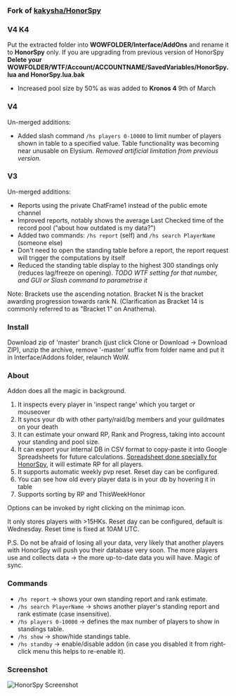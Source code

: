 ### Fork of [kakysha/HonorSpy](https://github.com/kakysha/HonorSpy)

### V4 K4
Put the extracted folder into **WOWFOLDER/Interface/AddOns** and rename it to **HonorSpy** only.
If you are upgrading from previous version of HonorSpy **Delete your WOWFOLDER/WTF/Account/ACCOUNTNAME/SavedVariables/HonorSpy.lua and HonorSpy.lua.bak**

* Increased pool size by 50% as was added to **Kronos 4** 9th of March

### V4

Un-merged additions:
* Added slash command `/hs players 0-10000` to limit number of players shown in table to a specified value. Table functionality was becoming near unusable on Elysium. _Removed artificial limitation from previous version._


### V3
Un-merged additions:
* Reports using the private ChatFrame1 instead of the public emote channel
* Improved reports, notably shows the average Last Checked time of the record pool ("about how outdated is my data?")
* Added two commands: `/hs report` (self) and `/hs search PlayerName` (someone else)
* Don't need to open the standing table before a report, the report request will trigger the computations by itself
* Reduced the standing table display to the highest 300 standings only (reduces lag/freeze on opening). _TODO WTF setting for that number, and GUI or Slash command to parametrise it_

Note: Brackets use the ascending notation. Bracket N is the bracket awarding progression towards rank N. (Clarification as Bracket 14 is commonly referred to as "Bracket 1" on Anathema).

### Install
Download zip of 'master' branch (just click Clone or Download -> Download ZIP), unzip the archive, remove '-master' suffix from folder name and put it in Interface/Addons folder, relaunch WoW.

### About
Addon does all the magic in background.

1. It inspects every player in 'inspect range' which you target or mouseover
2. It syncs your db with other party/raid/bg members and your guildmates on your death
3. It can estimate your onward RP, Rank and Progress, taking into account your standing and pool size.
3. It can export your internal DB in CSV format to copy-paste it into Google Spreadsheets for future calculations. [Spreadsheet done specially for HonorSpy](https://docs.google.com/spreadsheets/d/1OvZ7PRhrFjRn8IoH8HIPwHfRDEq50uO64YLCsSsjBQc/edit#gid=2113352865), it will estimate RP for all players.
4. It supports automatic weekly pvp reset. Reset day can be configured.
5. You can see how old every player data is in your db by hovering it in table
6. Supports sorting by RP and ThisWeekHonor

Options can be invoked by right clicking on the minimap icon.

It only stores players with >15HKs.
Reset day can be configured, default is Wednesday. Reset time is fixed at 10AM UTC.

P.S. Do not be afraid of losing all your data, very likely that another players with HonorSpy will push you their database very soon. The more players use and collects data -> the more up-to-date data you will have. Magic of sync.

### Commands
* `/hs report` -> shows your own standing report and rank estimate.
* `/hs search PlayerName` -> shows another player's standing report and rank estimate (case insensitive).
* `/hs players 0-10000` -> defines the max number of players to show in standings table.
* `/hs show` -> show/hide standings table.
* `/hs standby` -> enable/disable addon (in case you disabled it from right-click menu this helps to re-enable it).

### Screenshot

![HonorSpy Screenshot](https://habrastorage.org/files/31b/e92/f9e/31be92f9eb044a53b4eb642d0ca43bbc.png)

